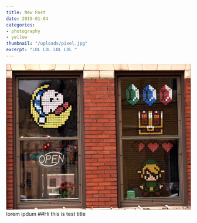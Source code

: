 ```yaml
---
title: New Post
date: 2019-01-04
categories:
- photography
- yellow
thumbnail: "/uploads/pixel.jpg"
excerpt: "LOL LOL LOL LOL "
---
```

![](/uploads/pixel.jpg)
lorem ipdum
##Hi this is test title